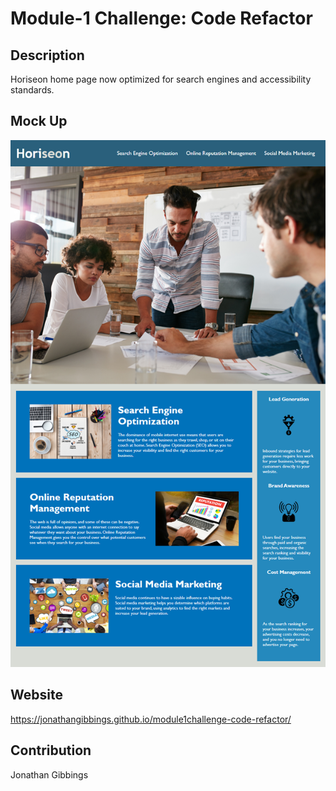 # Module-1 Challenge: Code Refactor

## Description
Horiseon home page now optimized for search engines and accessibility standards.

## Mock Up
![Mock Up](./assets/images/horiseon-mockup.png)

## Website
https://jonathangibbings.github.io/module1challenge-code-refactor/

## Contribution
Jonathan Gibbings

